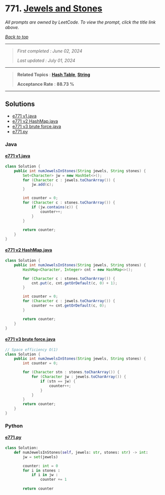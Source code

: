 # 771. [Jewels and Stones](<https://leetcode.com/problems/jewels-and-stones>)

*All prompts are owned by LeetCode. To view the prompt, click the title link above.*

*[Back to top](<../README.md>)*

------

> *First completed : June 02, 2024*
>
> *Last updated : July 01, 2024*

------

> **Related Topics** : **[Hash Table](<by_topic/Hash Table.md>), [String](<by_topic/String.md>)**
>
> **Acceptance Rate** : **88.73 %**

------

## Solutions

- [e771 v1.java](<../my-submissions/e771 v1.java>)
- [e771 v2 HashMap.java](<../my-submissions/e771 v2 HashMap.java>)
- [e771 v3 brute force.java](<../my-submissions/e771 v3 brute force.java>)
- [e771.py](<../my-submissions/e771.py>)
### Java
#### [e771 v1.java](<../my-submissions/e771 v1.java>)
```Java
class Solution {
    public int numJewelsInStones(String jewels, String stones) {
        Set<Character> jw = new HashSet<>();
        for (Character c : jewels.toCharArray()) {
            jw.add(c);
        }

        int counter = 0;
        for (Character c : stones.toCharArray()) {
            if (jw.contains(c)) {
                counter++;
            }
        }
        
        return counter;
    }
}
```

#### [e771 v2 HashMap.java](<../my-submissions/e771 v2 HashMap.java>)
```Java
class Solution {
    public int numJewelsInStones(String jewels, String stones) {
        HashMap<Character, Integer> cnt = new HashMap<>();

        for (Character c : stones.toCharArray()) {
            cnt.put(c, cnt.getOrDefault(c, 0) + 1);
        }

        int counter = 0;
        for (Character c : jewels.toCharArray()) {
            counter += cnt.getOrDefault(c, 0);
        }

        return counter;
    }
}
```

#### [e771 v3 brute force.java](<../my-submissions/e771 v3 brute force.java>)
```Java
// Space efficiency O(1)
class Solution {
    public int numJewelsInStones(String jewels, String stones) {
        int counter = 0;

        for (Character stn : stones.toCharArray()) {
            for (Character jw : jewels.toCharArray()) {
                if (stn == jw) {
                    counter++;
                }
            }
        }
        return counter;
    }
}
```

### Python
#### [e771.py](<../my-submissions/e771.py>)
```Python
class Solution:
    def numJewelsInStones(self, jewels: str, stones: str) -> int:
        jw = set(jewels)

        counter: int = 0
        for i in stones :
            if i in jw :
                counter += 1
        
        return counter
```

